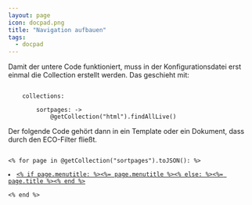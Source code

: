 ```yaml
---
layout: page
icon: docpad.png
title: "Navigation aufbauen"
tags:
  - docpad
---
```

Damit der untere Code funktioniert, muss in der Konfigurationsdatei erst einmal die Collection erstellt werden. Das geschieht mit:

<pre><code class="lang-javascript">
    collections:

        sortpages: ->
            @getCollection("html").findAllLive()
</code></pre>

Der folgende Code gehört dann in ein Template oder ein Dokument, dass durch den ECO-Filter fließt.

<pre><code class="lang-ruby">
<% for page in @getCollection("sortpages").toJSON(): %>
    <li class="<%= if page.id is @document.id then 'active' else 'inactive' %>"><a href="<%= page.url %>"><% if page.menutitle: %><%= page.menutitle %><% else: %><%= page.title %><% end %></a></li>
<% end %>
</code></pre>